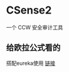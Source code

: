 # CSense2
一个 CCW 安全审计工具
## 给欧拉公式看的
搭配eureka使用
<a href='https://raw.githubusercontent.com/noobsblock/CSense2/refs/heads/main/CSense2.js'>链接</a>
